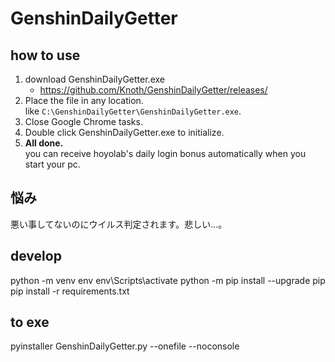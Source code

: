 # GenshinDailyGetter

## how to use
1. download GenshinDailyGetter.exe
    - https://github.com/Knoth/GenshinDailyGetter/releases/
2. Place the file in any location.  
    like `C:\GenshinDailyGetter\GenshinDailyGetter.exe`.
3. Close Google Chrome tasks.
4. Double click GenshinDailyGetter.exe to initialize.
5. __All done.__  
    you can receive hoyolab's daily login bonus automatically when you start your pc.

## 悩み
悪い事してないのにウイルス判定されます。悲しい…。

## develop
python -m venv env
env\Scripts\activate
python -m pip install --upgrade pip
pip install -r requirements.txt

## to exe
pyinstaller GenshinDailyGetter.py --onefile --noconsole
